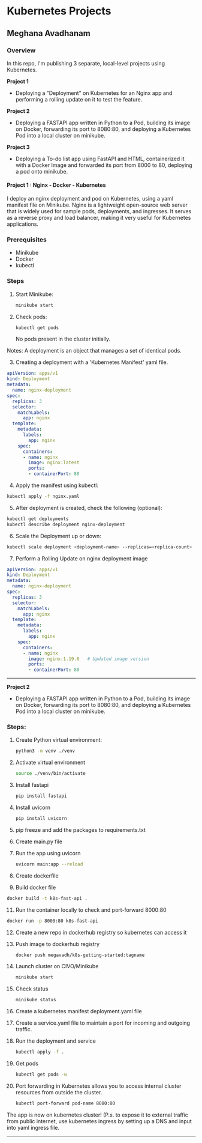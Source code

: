 # Kubernetes Projects

## Meghana Avadhanam

### Overview

In this repo, I'm publishing 3 separate, local-level projects using Kubernetes.

**Project 1**
- Deploying a "Deployment" on Kubernetes for an Nginx app and performing a rolling update on it to test the feature.

**Project 2**
- Deploying a FASTAPI app written in Python to a Pod, building its image on Docker, forwarding its port to 8080:80, and deploying a Kubernetes Pod into a local cluster on minikube.

**Project 3**
- Deploying a To-do list app using FastAPI and HTML, containerized it with a Docker Image and forwarded its port from 8000 to 80, deploying a pod onto minikube.


#### Project 1 : Nginx - Docker - Kubernetes
I deploy an nginx deployment and pod on Kubernetes, using a yaml manifest file on Minikube. Nginx is a lightweight open-source web server that is widely used for sample pods, deployments, and ingresses. It serves as a reverse proxy and load balancer, making it very useful for Kubernetes applications.

### Prerequisites

- Minikube
- Docker
- kubectl

### Steps

1. Start Minikube:
   ```bash
   minikube start
   ```

2. Check pods:
   ```bash
   kubectl get pods
   ```

   No pods present in the cluster initially.

Notes: A deployment is an object that manages a set of identical pods.

3. Creating a deployment with a 'Kubernetes Manifest' yaml file.

```yaml
apiVersion: apps/v1
kind: Deployment
metadata:
  name: nginx-deployment
spec:
  replicas: 3
  selector:
    matchLabels:
      app: nginx
  template:
    metadata:
      labels:
        app: nginx
    spec:
      containers:
      - name: nginx
        image: nginx:latest
        ports:
        - containerPort: 80
```

4. Apply the manifest using kubectl:
```bash
kubectl apply -f nginx.yaml
```

5. After deployment is created, check the following (optional):
```bash
kubectl get deployments
kubectl describe deployment nginx-deployment
```

6. Scale the Deployment up or down:
```bash
kubectl scale deployment <deployment-name> --replicas=<replica-count>
```

7. Perform a Rolling Update on nginx deployment image

```yaml
apiVersion: apps/v1
kind: Deployment
metadata:
  name: nginx-deployment
spec:
  replicas: 3
  selector:
    matchLabels:
      app: nginx
  template:
    metadata:
      labels:
        app: nginx
    spec:
      containers:
      - name: nginx
        image: nginx:1.19.6   # Updated image version
        ports:
        - containerPort: 80
```

------------------------------------------------------------

**Project 2**
- Deploying a FASTAPI app written in Python to a Pod, building its image on Docker, forwarding its port to 8080:80, and deploying a Kubernetes Pod into a local cluster on minikube.

### Steps:

1. Create Python virtual environment:
   ```bash
   python3 -m venv ./venv
   ```

2. Activate virtual environment
   ```bash
   source ./venv/bin/activate
   ```
4. Install fastapi
   ```bash
   pip install fastapi
   ```
5. Install uvicorn
   ```bash
   pip install uvicorn
   ```
6. pip freeze and add the packages to requirements.txt
7. Create main.py file
8. Run the app using uvicorn
   ```bash
   uvicorn main:app --reload
   ```
9. Create dockerfile
10. Build docker file
   ```bash
   docker build -t k8s-fast-api .
   ```
11. Run the container locally to check and port-forward 8000:80
```bash
docker run -p 8000:80 k8s-fast-api
```

12. Create a new repo in dockerhub registry so kubernetes can access it
13. Push image to dockerhub registry
    ```bash
    docker push megavadh/k8s-getting-started:tagname
    ```

14. Launch cluster on CIVO/Minikube
    ```bash
    minikube start
    ```

15. Check status
    ```bash
    minikube status
    ```

16. Create a kubernetes manifest deployment.yaml file

17. Create a service.yaml file to maintain a port for incoming and outgoing traffic.

18. Run the deployment and service 
    ```bash
    kubectl apply -f .
    ```
20. Get pods
    ```bash
    kubectl get pods -w
    ```

21. Port forwarding in Kubernetes allows you to access internal cluster resources from outside the cluster.
     ```bash
    kubectl port-forward pod-name 8080:80 
    ```
The app is now on kubernetes cluster! (P.s. to expose it to external traffic from public internet, use kubernetes ingress by setting up a DNS and input into yaml ingress file.


------------------------------------------------------------

